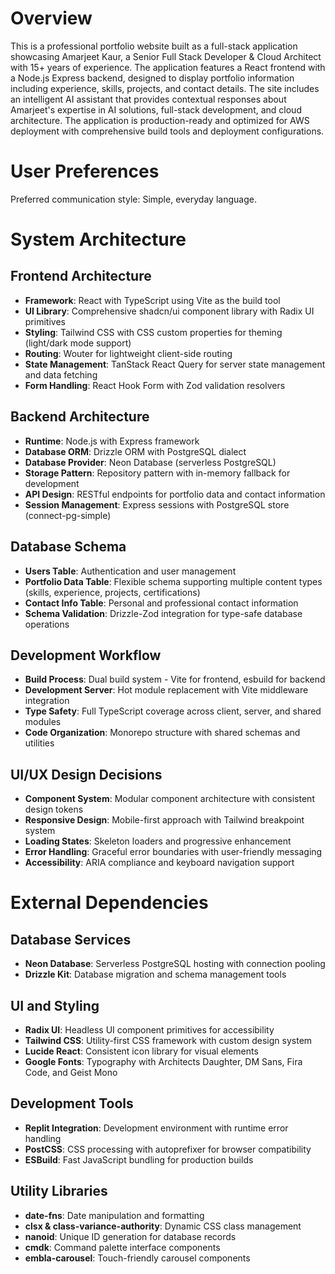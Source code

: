 # Overview

This is a professional portfolio website built as a full-stack application showcasing Amarjeet Kaur, a Senior Full Stack Developer & Cloud Architect with 15+ years of experience. The application features a React frontend with a Node.js Express backend, designed to display portfolio information including experience, skills, projects, and contact details. The site includes an intelligent AI assistant that provides contextual responses about Amarjeet's expertise in AI solutions, full-stack development, and cloud architecture. The application is production-ready and optimized for AWS deployment with comprehensive build tools and deployment configurations.

# User Preferences

Preferred communication style: Simple, everyday language.

# System Architecture

## Frontend Architecture
- **Framework**: React with TypeScript using Vite as the build tool
- **UI Library**: Comprehensive shadcn/ui component library with Radix UI primitives
- **Styling**: Tailwind CSS with CSS custom properties for theming (light/dark mode support)
- **Routing**: Wouter for lightweight client-side routing
- **State Management**: TanStack React Query for server state management and data fetching
- **Form Handling**: React Hook Form with Zod validation resolvers

## Backend Architecture
- **Runtime**: Node.js with Express framework
- **Database ORM**: Drizzle ORM with PostgreSQL dialect
- **Database Provider**: Neon Database (serverless PostgreSQL)
- **Storage Pattern**: Repository pattern with in-memory fallback for development
- **API Design**: RESTful endpoints for portfolio data and contact information
- **Session Management**: Express sessions with PostgreSQL store (connect-pg-simple)

## Database Schema
- **Users Table**: Authentication and user management
- **Portfolio Data Table**: Flexible schema supporting multiple content types (skills, experience, projects, certifications)
- **Contact Info Table**: Personal and professional contact information
- **Schema Validation**: Drizzle-Zod integration for type-safe database operations

## Development Workflow
- **Build Process**: Dual build system - Vite for frontend, esbuild for backend
- **Development Server**: Hot module replacement with Vite middleware integration
- **Type Safety**: Full TypeScript coverage across client, server, and shared modules
- **Code Organization**: Monorepo structure with shared schemas and utilities

## UI/UX Design Decisions
- **Component System**: Modular component architecture with consistent design tokens
- **Responsive Design**: Mobile-first approach with Tailwind breakpoint system
- **Loading States**: Skeleton loaders and progressive enhancement
- **Error Handling**: Graceful error boundaries with user-friendly messaging
- **Accessibility**: ARIA compliance and keyboard navigation support

# External Dependencies

## Database Services
- **Neon Database**: Serverless PostgreSQL hosting with connection pooling
- **Drizzle Kit**: Database migration and schema management tools

## UI and Styling
- **Radix UI**: Headless UI component primitives for accessibility
- **Tailwind CSS**: Utility-first CSS framework with custom design system
- **Lucide React**: Consistent icon library for visual elements
- **Google Fonts**: Typography with Architects Daughter, DM Sans, Fira Code, and Geist Mono

## Development Tools
- **Replit Integration**: Development environment with runtime error handling
- **PostCSS**: CSS processing with autoprefixer for browser compatibility
- **ESBuild**: Fast JavaScript bundling for production builds

## Utility Libraries
- **date-fns**: Date manipulation and formatting
- **clsx & class-variance-authority**: Dynamic CSS class management
- **nanoid**: Unique ID generation for database records
- **cmdk**: Command palette interface components
- **embla-carousel**: Touch-friendly carousel components